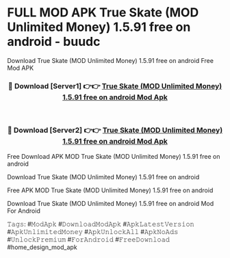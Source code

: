 # FULL MOD APK True Skate (MOD Unlimited Money) 1.5.91 free on android - buudc
Download True Skate (MOD Unlimited Money) 1.5.91 free on android Free Mod APK

<div align="center">
<h3>🔴 Download [Server1] 👉👉 <a href="https://apk-comot.site?title=True_Skate_(MOD_Unlimited_Money)_1.5.91_free_on_android">True Skate (MOD Unlimited Money) 1.5.91 free on android Mod Apk</a></h3><br>

<h3>🔴 Download [Server2] 👉👉 <a href="https://apk-comot.site?title=True_Skate_(MOD_Unlimited_Money)_1.5.91_free_on_android">True Skate (MOD Unlimited Money) 1.5.91 free on android Mod Apk</a></h3>
</div>


Free Download APK MOD True Skate (MOD Unlimited Money) 1.5.91 free on android

Download True Skate (MOD Unlimited Money) 1.5.91 free on android 

Free APK MOD True Skate (MOD Unlimited Money) 1.5.91 free on android 

Download True Skate (MOD Unlimited Money) 1.5.91 free on android Mod For Android

𝚃𝚊𝚐𝚜: #𝙼𝚘𝚍𝙰𝚙𝚔 #𝙳𝚘𝚠𝚗𝚕𝚘𝚊𝚍𝙼𝚘𝚍𝙰𝚙𝚔 #𝙰𝚙𝚔𝙻𝚊𝚝𝚎𝚜𝚝𝚅𝚎𝚛𝚜𝚒𝚘𝚗 #𝙰𝚙𝚔𝚄𝚗𝚕𝚒𝚖𝚒𝚝𝚎𝚍𝙼𝚘𝚗𝚎𝚢 #𝙰𝚙𝚔𝚄𝚗𝚕𝚘𝚌𝚔𝙰𝚕𝚕 #𝙰𝚙𝚔𝙽𝚘𝙰𝚍𝚜 #𝚄𝚗𝚕𝚘𝚌𝚔𝙿𝚛𝚎𝚖𝚒𝚞𝚖 #𝙵𝚘𝚛𝙰𝚗𝚍𝚛𝚘𝚒𝚍 #𝙵𝚛𝚎𝚎𝙳𝚘𝚠𝚗𝚕𝚘𝚊𝚍 #home_design_mod_apk